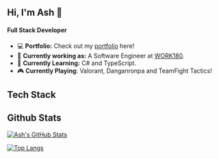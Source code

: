 ## Hi, I'm Ash 👋 

#### Full Stack Developer

* 💻 **Portfolio:** Check out my [portfolio](https://ashleysmith.dev/) here!
* 🔭 **Currently working as:** A Software Engineer at [WORK180](https://au.work180.co/). 
* 🌱 **Currently Learning:** C# and TypeScript.
* 🎮 **Currently Playing**: Valorant, Danganronpa and TeamFight Tactics!

## Tech Stack


## Github Stats

[![Ash's GitHub Stats](https://github-readme-stats.simosultan.vercel.app/api?username=Ash-Eileen)](https://github.com/Ash-Eileen)

[![Top Langs](https://github-readme-stats.simosultan.vercel.app/api/top-langs/?username=Ash-Eileen&layout=compact)](https://github.com/Ash-Eileen)

<!--
**Ash-Eileen/Ash-Eileen** is a ✨ _special_ ✨ repository because its `README.md` (this file) appears on your GitHub profile.

Here are some ideas to get you started:

- 🔭 I’m currently working on ...
- 🌱 I’m currently learning ...
- 👯 I’m looking to collaborate on ...
- 🤔 I’m looking for help with ...
- 💬 Ask me about ...
- 📫 How to reach me: ...
- 😄 Pronouns: ...
- ⚡ Fun fact: ...
-->
